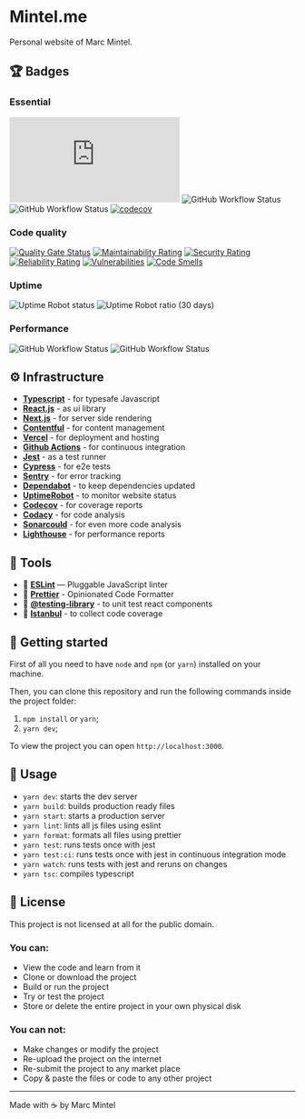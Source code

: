 # Mintel.me
Personal website of Marc Mintel.

## 🏆 Badges
### Essential
![David](https://img.shields.io/david/mmintel/mintel.me) ![GitHub Workflow Status](https://img.shields.io/github/workflow/status/mmintel/mintel.me/CI?label=ci) ![GitHub Workflow Status](https://img.shields.io/github/workflow/status/mmintel/mintel.me/Security?label=security) [![codecov](https://codecov.io/gh/mmintel/mintel.me/branch/master/graph/badge.svg)](https://codecov.io/gh/mmintel/mintel.me)

### Code quality
 [![Quality Gate Status](https://sonarcloud.io/api/project_badges/measure?project=mmintel_mintel.me&metric=alert_status)](https://sonarcloud.io/dashboard?id=mmintel_mintel.me) [![Maintainability Rating](https://sonarcloud.io/api/project_badges/measure?project=mmintel_mintel.me&metric=sqale_rating)](https://sonarcloud.io/dashboard?id=mmintel_mintel.me) [![Security Rating](https://sonarcloud.io/api/project_badges/measure?project=mmintel_mintel.me&metric=security_rating)](https://sonarcloud.io/dashboard?id=mmintel_mintel.me)
 [![Reliability Rating](https://sonarcloud.io/api/project_badges/measure?project=mmintel_mintel.me&metric=reliability_rating)](https://sonarcloud.io/dashboard?id=mmintel_mintel.me) [![Vulnerabilities](https://sonarcloud.io/api/project_badges/measure?project=mmintel_mintel.me&metric=vulnerabilities)](https://sonarcloud.io/dashboard?id=mmintel_mintel.me) [![Code Smells](https://sonarcloud.io/api/project_badges/measure?project=mmintel_mintel.me&metric=code_smells)](https://sonarcloud.io/dashboard?id=mmintel_mintel.me)

### Uptime
![Uptime Robot status](https://img.shields.io/uptimerobot/status/m778100040-cb2fa189bae8424d14d6e9bf) ![Uptime Robot ratio (30 days)](https://img.shields.io/uptimerobot/ratio/m778100040-cb2fa189bae8424d14d6e9bf)

### Performance
![GitHub Workflow Status](https://img.shields.io/github/workflow/status/mmintel/mintel.me/Lighthouse%20Desktop?label=lighthouse%3Adesktop) ![GitHub Workflow Status](https://img.shields.io/github/workflow/status/mmintel/mintel.me/Lighthouse%20Mobile?label=lighthouse%3Amobile)

## ⚙️ Infrastructure
- **[Typescript](https://www.typescriptlang.org/)**  - for typesafe Javascript
- **[React.js](https://reactjs.org/)** - as ui library
- **[Next.js](https://nextjs.org/)** - for server side rendering
- **[Contentful](https://www.contentful.com/)** - for content management
- **[Vercel](https://vercel.com/)** - for deployment and hosting
- **[Github Actions](https://github.com/features/actions)** - for continuous integration
- **[Jest](https://jestjs.io/)** - as a test runner
- **[Cypress](https://www.cypress.io/)** - for e2e tests
- **[Sentry](https://sentry.io/welcome/)** - for error tracking
- **[Dependabot](https://dependabot.com/)** - to keep dependencies updated
- **[UptimeRobot](https://uptimerobot.com/)** - to monitor website status
- **[Codecov](https://codecov.io/)** - for coverage reports
- **[Codacy](https://codacy.com)** - for code analysis
- **[Sonarcould](https://sonarcloud.io/)** - for even more code analysis
- **[Lighthouse](https://developers.google.com/web/tools/lighthouse)**  - for performance reports

## 🧰 Tools
- 📏 **[ESLint](https://eslint.org/)** — Pluggable JavaScript linter
- 💖 **[Prettier](https://prettier.io/)** - Opinionated Code Formatter
- 🐙 **[@testing-library](https://testing-library.com/)** - to unit test react components
- 🕌 **[Istanbul](https://istanbul.js.org/)** - to collect code coverage

## 🚀 Getting started

First of all you need to have `node` and `npm` (or `yarn`) installed on your machine.

Then, you can clone this repository and run the following commands inside the project folder:

1. `npm install` or `yarn`;
2. `yarn dev`;

To view the project you can open `http://localhost:3000`.

## 📘 Usage

- `yarn dev`: starts the dev server
- `yarn build`: builds production ready files
- `yarn start`: starts a production server
- `yarn lint`: lints all js files using eslint
- `yarn format`: formats all files using prettier
- `yarn test`: runs tests once with jest
- `yarn test:ci`: runs tests once with jest in continuous integration mode
- `yarn watch`: runs tests with jest and reruns on changes
- `yarn tsc`: compiles typescript

## 📝 License

This project is not licensed at all for the public domain.

### You can:
-  View the code and learn from it
-  Clone or download the project
-  Build or run the project
-  Try or test the project
-  Store or delete the entire project in your own physical disk

### You can not:
-  Make changes or modify the project
-  Re-upload the project on the internet
-  Re-submit the project to any market place
-  Copy & paste the files or code to any other project

---
Made with ☕️ by Marc Mintel
